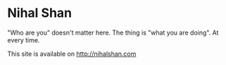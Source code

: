 # Nihal Shan
"Who are you" doesn't matter here. The thing is "what you are doing". At every time.

This site is available on http://nihalshan.com